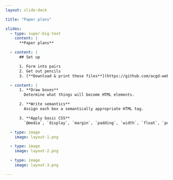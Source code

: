 ```yaml
---
layout: slide-deck

title: "Paper plans"

slides:
  - type: super-big-text
    content: |
      **Paper plans**

  - content: |
      ## Set up

      1. Form into pairs
      2. Get out pencils
      3. [**Download & print these files**](https://github.com/acgd-webdev-1/paper-plans/archive/gh-pages.zip)

  - content: |
      1. **Draw boxes**
        Determine what things will become HTML elements.

      2. **Write semantics**
        Assign each box a semantically appropriate HTML tag.

      3. **Apply basic CSS**
        `@media`, `display`, `margin`, `padding`, `width`, `float`, `position`

  - type: image
    image: layout-1.png

  - type: image
    image: layout-2.png

  - type: image
    image: layout-3.png

---
```

